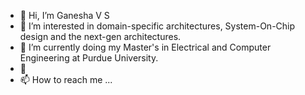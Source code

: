 - 👋 Hi, I’m Ganesha V S
- 👀 I’m interested in domain-specific architectures, System-On-Chip design and the next-gen architectures.
- 🌱 I’m currently doing my Master's in Electrical and Computer Engineering at Purdue University.
- 💞
- 📫 How to reach me ...

<!---
ganeshasivaguru/ganeshasivaguru is a ✨ special ✨ repository because its `README.md` (this file) appears on your GitHub profile.
You can click the Preview link to take a look at your changes.
--->

